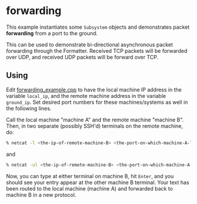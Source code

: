 # forwarding

This example instantiates some `Subsystem` objects and demonstrates packet **forwarding** from a port to the ground.

This can be used to demonstrate bi-directional asynchronous packet forwarding through the Formatter. Received TCP packets will be forwarded over UDP, and received UDP packets will be forward over TCP.

## Using

Edit [forwarding_example.cpp](forwarding_example.cpp) to have the local machine IP address in the variable `local_ip`, and the remote machine address in the variable `ground_ip`. Set desired port numbers for these machines/systems as well in the following lines. 

Call the local machine "machine A" and the remote machine "machine B". Then, in two separate (possibly SSH'd) terminals on the remote machine, do:

```bash
% netcat -l <the-ip-of-remote-machine-B> <the-port-on-which-machine-A-listens-for-TCP>
```

and 

```bash
% netcat -ul <the-ip-of-remote-machine-B> <the-port-on-which-machine-A-listens-for-UDP>
```

Now, you can type at either terminal on machine B, hit `Enter`, and you should see your entry appear at the other machine B terminal. Your text has been routed to the local machine (machine A) and forwarded back to machine B in a new protocol.